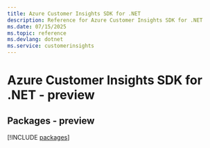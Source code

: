 ```yaml
---
title: Azure Customer Insights SDK for .NET
description: Reference for Azure Customer Insights SDK for .NET
ms.date: 07/15/2025
ms.topic: reference
ms.devlang: dotnet
ms.service: customerinsights
---
```

# Azure Customer Insights SDK for .NET - preview
## Packages - preview
[!INCLUDE [packages](customer-insights-index.md)]
